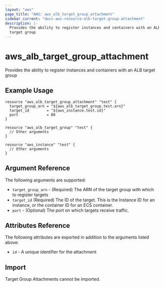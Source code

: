 ```yaml
---
layout: "aws"
page_title: "AWS: aws_alb_target_group_attachment"
sidebar_current: "docs-aws-resource-alb-target-group-attachment"
description: |-
  Provides the ability to register instances and containers with an ALB
  target group
---
```


# aws\_alb\_target\_group\_attachment

Provides the ability to register instances and containers with an ALB
target group

## Example Usage

```hcl
resource "aws_alb_target_group_attachment" "test" {
  target_group_arn = "${aws_alb_target_group.test.arn}"
  target_id        = "${aws_instance.test.id}"
  port             = 80
}

resource "aws_alb_target_group" "test" {
  // Other arguments
}

resource "aws_instance" "test" {
  // Other arguments
}
```

## Argument Reference

The following arguments are supported:

* `target_group_arn` - (Required) The ARN of the target group with which to register targets
* `target_id` (Required) The ID of the target. This is the Instance ID for an instance, or the container ID for an ECS container.
* `port` - (Optional) The port on which targets receive traffic.

## Attributes Reference

The following attributes are exported in addition to the arguments listed above:

* `id` - A unique identifier for the attachment

## Import

Target Group Attachments cannot be imported.


